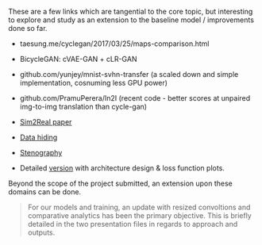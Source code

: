 These are a few links which are tangential to the core topic, but interesting to explore and study as an extension to the baseline model / improvements done so far.

* taesung.me/cyclegan/2017/03/25/maps-comparison.html 

* BicycleGAN: cVAE-GAN + cLR-GAN

* github.com/yunjey/mnist-svhn-transfer  (a scaled down and simple implementation, cosnuming less GPU power)

* github.com/PramuPerera/In2I (recent code - better scores at unpaired img-to-img translation than cycle-gan)

* [Sim2Real paper](web.stanford.edu/~jaustinb/papers/CS236.pdf)

* [Data hiding](downloads.hindawi.com/journals/scn/2019/4932782.pdf)

* [Stenography](arxiv.org/pdf/1712.02950.pdf)

* Detailed [version](https://github.com/udacity/deep-learning-v2-pytorch/tree/master/cycle-gan) with architecture design & loss function plots.

Beyond the scope of the project submitted, an extension upon these domains can be done.

> For our models and training, an update with resized convoltions and comparative analytics has been the primary objective. This is briefly detailed in the two presentation files in regards to approach and outputs.

